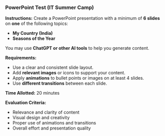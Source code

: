### **PowerPoint Test (IT Summer Camp)**

**Instructions:**
Create a PowerPoint presentation with a minimum of **6 slides** on **one** of the following topics:

- **My Country (India)**
- **Seasons of the Year**

You may use **ChatGPT or other AI tools** to help you generate content.

**Requirements:**

- Use a clear and consistent slide layout.
- Add **relevant images** or icons to support your content.
- Apply **animations** to bullet points or images on at least 4 slides.
- Use **different transitions** between each slide.

**Time Allotted:** 20 minutes

**Evaluation Criteria:**

- Relevance and clarity of content
- Visual design and creativity
- Proper use of animations and transitions
- Overall effort and presentation quality
